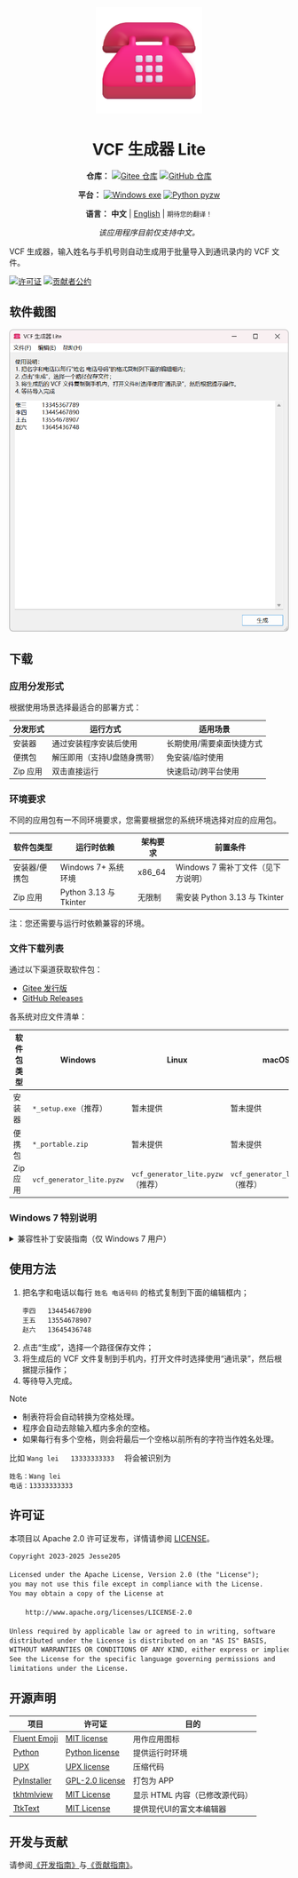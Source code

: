 <div align="center">
<img src="./docs/images/icon.png" width="192" alt="App icon" />

# VCF 生成器 Lite

**仓库：**
[![Gitee 仓库](https://img.shields.io/badge/Gitee-仓库-C71D23?logo=gitee)][RepositoryOnGitee]
[![GitHub 仓库](https://img.shields.io/badge/GitHub-仓库-0969da?logo=github)][RepositoryOnGithub]

**平台：**
[![Windows exe](https://img.shields.io/badge/Windows-exe-0078D4?logo=windows)][ReleaseOnGitee]
[![Python pyzw](https://img.shields.io/badge/Python-pyzw-3776AB?logo=python&logoColor=f5f5f5)][ReleaseOnGitee]

**语言：**
**中文** |
[English](./README.md) |
<small>期待您的翻译！</small>

_该应用程序目前仅支持中文。_

</div>

VCF 生成器，输入姓名与手机号则自动生成用于批量导入到通讯录内的 VCF 文件。

[![许可证](https://img.shields.io/github/license/HelloTool/VCFGeneratorLiteForTkinter?label=%E8%AE%B8%E5%8F%AF%E8%AF%81)](./LICENSE)
[![贡献者公约](https://img.shields.io/badge/贡献者公约-2.1-4baaaa.svg)](./CODE_OF_CONDUCT.zh.md)

## 软件截图

<img src="./docs/images/screenshots/Snipaste_2025-02-08_10-30-21.png" width="600" alt="Snipaste_2025-02-08_10-30-21.png" />

## 下载

### 应用分发形式

根据使用场景选择最适合的部署方式：

| 分发形式 | 运行方式                    | 适用场景                  |
| -------- | --------------------------- | ------------------------- |
| 安装器   | 通过安装程序安装后使用      | 长期使用/需要桌面快捷方式 |
| 便携包   | 解压即用（支持U盘随身携带） | 免安装/临时使用           |
| Zip 应用 | 双击直接运行                | 快速启动/跨平台使用       |

<!-- | Chocolatey         | 命令行一键部署              | 自动化安装/集中管理/快速版本更新 |
| Android 应用软件包 | 安装后使用                  | 移动设备使用/临时处理需求        |
| 网站               | 进入网站即可运行            | 临时使用/跨平台使用              | -->

### 环境要求

不同的应用包有一不同环境要求，您需要根据您的系统环境选择对应的应用包。

| 软件包类型    | 运行时依赖             | 架构要求 | 前置条件                           |
| ------------- | ---------------------- | -------- | ---------------------------------- |
| 安装器/便携包 | Windows 7+ 系统环境    | x86_64   | Windows 7 需补丁文件（见下方说明） |
| Zip 应用      | Python 3.13 与 Tkinter | 无限制   | 需安装 Python 3.13 与 Tkinter      |

<!-- | Chocolatey         | Chocolatey 2.0.0       | x86_64   | 需安装 Chocolatey                            |
| Android 应用软件包 | Android 系统环境       | 未知     | Windows 11 需安装 WSA，Linux 需安装 Waydroid |
| 网站               | 浏览器                 | 无限制   | 需安装浏览器                                 | -->

注：您还需要与运行时依赖兼容的环境。

### 文件下载列表

通过以下渠道获取软件包：

- [Gitee 发行版][ReleaseOnGitee]
- [GitHub Releases][ReleaseOnGithub]

各系统对应文件清单：

| 软件包类型 | Windows                   | Linux                             | macOS                             | Android |
| ---------- | ------------------------- | --------------------------------- | --------------------------------- | ------- |
| 安装器     | `*_setup.exe`（推荐）     | 暂未提供                          | 暂未提供                          | 不支持  |
| 便携包     | `*_portable.zip`          | 暂未提供                          | 暂未提供                          | 不支持  |
| Zip 应用   | `vcf_generator_lite.pyzw` | `vcf_generator_lite.pyzw`（推荐） | `vcf_generator_lite.pyzw`（推荐） | 不支持  |

<!-- | Chocolatey         | 暂未提供                  | 不支持                            | 不支持                            | 不支持           |
| Android 应用软件包 | 暂未提供                  | 暂未提供                          | 不支持                            | 暂未提供（推荐） |
| 网站               | 暂未提供                  | 暂未提供                          | 不支持                            | 暂未提供         | -->

### Windows 7 特别说明

<details>
<summary>兼容性补丁安装指南（仅 Windows 7 用户）</summary>

1. **获取 Python 嵌入包**：从 [PythonWin7][PythonWin7RepositoryOnGithub] 仓库下载：
    - `python-3.13.2-embed-amd64.zip`
2. **提取 DLL 文件**：解压下载的 ZIP 包，从中获取以下文件：
    - `python313.dll`  
    - `api-ms-win-core-path-l1-1-0.dll`
3. **应用补丁**：
    1. 完成软件安装
    2. 打开安装目录下的 `_internal` 文件夹
    3. 将下载的两个 DLL 文件覆盖到该目录

</details>

## 使用方法

1. 把名字和电话以每行 `姓名 电话号码` 的格式复制到下面的编辑框内；
   ```text
   李四	13445467890
   王五	13554678907
   赵六	13645436748
   ```
2. 点击“生成”，选择一个路径保存文件；
3. 将生成后的 VCF 文件复制到手机内，打开文件时选择使用“通讯录”，然后根据提示操作；
4. 等待导入完成。

> [!NOTE]
>
> - 制表符将会自动转换为空格处理。
> - 程序会自动去除输入框内多余的空格。
> - 如果每行有多个空格，则会将最后一个空格以前所有的字符当作姓名处理。
>
> 比如 ` Wang lei   13333333333   ` 将会被识别为
>
> ```text
> 姓名：Wang lei
> 电话：13333333333
> ```

## 许可证

本项目以 Apache 2.0 许可证发布，详情请参阅 [LICENSE](./LICENSE)。

```txt
Copyright 2023-2025 Jesse205

Licensed under the Apache License, Version 2.0 (the "License");
you may not use this file except in compliance with the License.
You may obtain a copy of the License at

    http://www.apache.org/licenses/LICENSE-2.0

Unless required by applicable law or agreed to in writing, software
distributed under the License is distributed on an "AS IS" BASIS,
WITHOUT WARRANTIES OR CONDITIONS OF ANY KIND, either express or implied.
See the License for the specific language governing permissions and
limitations under the License.
```

## 开源声明

| 项目                                  | 许可证                                | 目的                           |
| ------------------------------------- | ------------------------------------- | ------------------------------ |
| [Fluent Emoji][FluentEmojiRepository] | [MIT license][FluentEmojiLicense]     | 用作应用图标                   |
| [Python][CPythonRepository]           | [Python license][CPythonLicense]      | 提供运行时环境                 |
| [UPX][UPXRepository]                  | [UPX license][UPXLicense]             | 压缩代码                       |
| [PyInstaller][PyInstallerRepository]  | [GPL-2.0 license][PyInstallerLicense] | 打包为 APP                     |
| [tkhtmlview][TkhtmlviewRepository]    | [MIT License][TkhtmlviewLicense]      | 显示 HTML 内容（已修改源代码） |
| [TtkText][TtkTextRepository]          | [MIT License][TtkTextLicense]         | 提供现代UI的富文本编辑器       |

## 开发与贡献

请参阅[《开发指南》](./docs/dev/README.md)与[《贡献指南》](./CONTRIBUTING.zh.md)。

[RepositoryOnGitee]: https://gitee.com/HelloTool/VCFGeneratorLiteForTkinter/
[RepositoryOnGithub]: https://github.com/HelloTool/VCFGeneratorLiteForTkinter/
[ReleaseOnGitee]: https://gitee.com/HelloTool/VCFGeneratorLiteForTkinter/releases/latest
[ReleaseOnGithub]: https://github.com/HelloTool/VCFGeneratorLiteForTkinter/releases/latest
[PythonWin7RepositoryOnGithub]: https://github.com/adang1345/PythonWin7

[FluentEmojiRepository]: https://github.com/microsoft/fluentui-emoji
[FluentEmojiLicense]: https://github.com/microsoft/fluentui-emoji/blob/main/LICENSE
[PythonHomepage]: https://www.python.org/
[CPythonRepository]: https://github.com/python/cpython
[CPythonLicense]: https://docs.python.org/3/license.html
[UPXRepository]: https://github.com/upx/upx
[UPXLicense]: https://github.com/upx/upx/blob/devel/LICENSE
[PyInstallerRepository]: https://github.com/pyinstaller/pyinstaller
[PyInstallerLicense]: https://pyinstaller.org/en/stable/license.html
[TkhtmlviewRepository]: https://github.com/bauripalash/tkhtmlview
[TkhtmlviewLicense]: https://github.com/bauripalash/tkhtmlview/blob/main/LICENSE
[TtkTextRepository]: https://github.com/Jesse205/TtkText
[TtkTextLicense]: https://github.com/Jesse205/TtkText/blob/main/LICENSE
